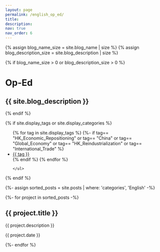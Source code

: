```yaml
---
layout: page
permalink: /english_op_ed/
title:
description: 
nav: true
nav_order: 6
---
```


<div class="post">

  {% assign blog_name_size = site.blog_name | size %}
  {% assign blog_description_size = site.blog_description | size %}

  {% if blog_name_size > 0 or blog_description_size > 0 %}
  <div class="header-bar">
    <h1>Op-Ed</h1>
    <h2>{{ site.blog_description }}</h2>
  </div>
  {% endif %}

  {% if site.display_tags or site.display_categories %}
  <div class="tag-category-list">
    <ul class="p-0 m-0">
      {% for tag in site.display_tags %}
        <!-- Filter out English ones  -->
        {%- if tag== "HK_Economic_Repositioning" or tag== "China" or tag== "Global_Economy" or tag== "HK_Reindustrialization" or tag== "International_Trade"   %}
            <li>
                <!-- <i class="fas fa-hashtag fa-sm"></i>  -->
                <a href="{{ tag | slugify | prepend: '/blog/tag/' | relative_url }}">{{ tag }}</a>
            </li>
            <!-- {% unless forloop.last %}
                <p>&bull;</p>
            {% endunless %} -->
        {% endif %}
      {% endfor %}
      <!-- {% if site.display_categories.size > 0 and site.display_tags.size > 0 %}
        <p>&bull;</p>
      {% endif %} -->
      
    </ul>
  </div>
  {% endif %}

</div>


<!-- Display projects without categories -->
{%- assign sorted_posts = site.posts | where: 'categories', 'English' -%}

<div class="row row-cols-1 row-cols-md-3 g-4">
  {%- for project in sorted_posts -%}
   <div class="card-body">
      <div class="card h-100" lang_used="English">
        <h2 class="card-title">{{ project.title }}</h2>
        <p class="card-text">{{ project.description }}</p>
        <p class="card-text">{{ project.date }}</p>
      </div>
    </div>
  {%- endfor %}
</div>
    


